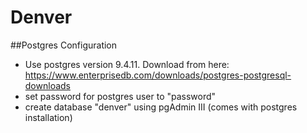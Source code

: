 # Denver

##Postgres Configuration
- Use postgres version 9.4.11. Download from here: https://www.enterprisedb.com/downloads/postgres-postgresql-downloads
- set password for postgres user to "password"
- create database "denver" using pgAdmin III (comes with postgres installation)
